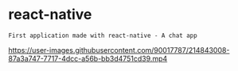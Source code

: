 # react-native

```
First application made with react-native - A chat app
```


https://user-images.githubusercontent.com/90017787/214843008-87a3a747-7717-4dcc-a56b-bb3d4751cd39.mp4

